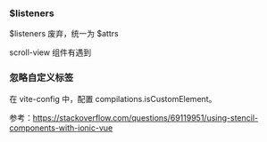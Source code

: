 ### $listeners

$listeners 废弃，统一为 $attrs

scroll-view 组件有遇到

### 忽略自定义标签

在 vite-config 中，配置 compilations.isCustomElement。

参考：https://stackoverflow.com/questions/69119951/using-stencil-components-with-ionic-vue